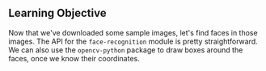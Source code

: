 ## Learning Objective

Now that we've downloaded some sample images, let's find faces in those images.
The API for the `face-recognition` module is pretty straightforward.
We can also use the `opencv-python` package to draw boxes around the faces, once we know their coordinates.
